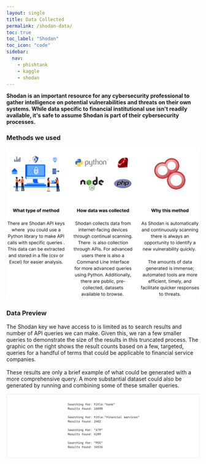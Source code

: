 ```yaml
---
layout: single
title: Data Collected
permalink: /shodan-data/
toc: true
toc_label: "Shodan"
toc_icon: "code"
sidebar:
  nav:
    - phishtank
    - kaggle
    - shodan
---
```

**Shodan is an important resource for any cybersecurity professional to gather intelligence on potential vulnerabilities and threats on their own systems. While data specific to financial institutional use isn't readily available, it's safe to assume Shodan is part of their cybersecurity processes.**

### Methods we used
![shodan](/assets/Image_shodan.png)

### Data Preview
The Shodan key we have access to is limited as to search results and number of API queries we can make. Given this, we ran a few smaller queries to demonstrate the size of the results in this truncated process. The graphic on the right shows the result counts based on a few, targeted, queries for a handful of terms that could be applicable to financial service companies.\
\
These results are only a brief example of what could be generated with a more comprehensive query. A more substantial dataset could also be generated by running and combining some of these smaller queries.

![shodan-data](/assets/Image_shodan_data.png)